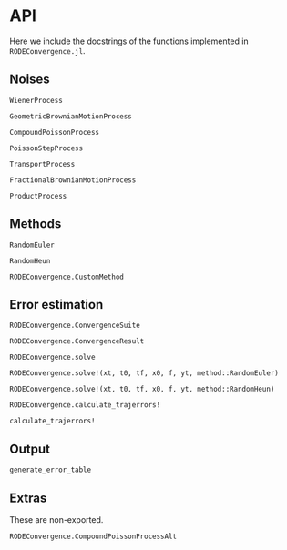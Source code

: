 # API

Here we include the docstrings of the functions implemented in `RODEConvergence.jl`.

## Noises

```@docs
WienerProcess
```

```@docs
GeometricBrownianMotionProcess
```

```@docs
CompoundPoissonProcess
```

```@docs
PoissonStepProcess
```

```@docs
TransportProcess
```

```@docs
FractionalBrownianMotionProcess
```

```@docs
ProductProcess
```

## Methods

```@docs
RandomEuler
```

```@docs
RandomHeun
```

```@docs
RODEConvergence.CustomMethod
```


## Error estimation

```@docs
RODEConvergence.ConvergenceSuite
```

```@docs
RODEConvergence.ConvergenceResult
```

```@docs
RODEConvergence.solve
```

```@docs
RODEConvergence.solve!(xt, t0, tf, x0, f, yt, method::RandomEuler)
```

```@docs
RODEConvergence.solve!(xt, t0, tf, x0, f, yt, method::RandomHeun)
```

```@docs
RODEConvergence.calculate_trajerrors!
```

```@docs
calculate_trajerrors!
```

## Output

```@docs
generate_error_table
```

## Extras

These are non-exported.

```@docs
RODEConvergence.CompoundPoissonProcessAlt
```
